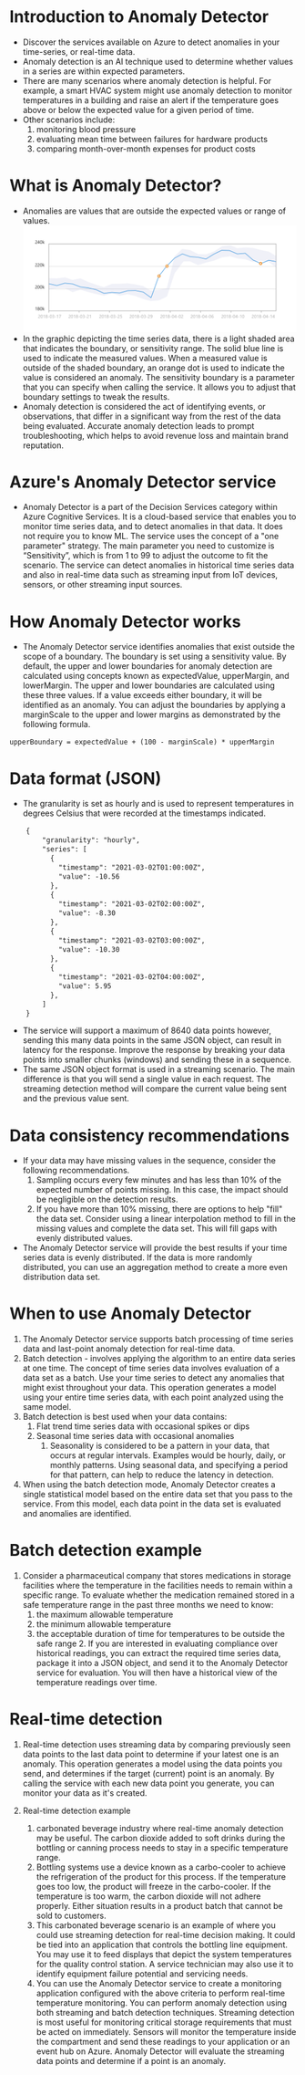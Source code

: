 # Introduction to Anomaly Detector
* Discover the services available on Azure to detect anomalies in your time-series, or real-time data.
* Anomaly detection is an AI technique used to determine whether values in a series are within expected parameters.
* There are many scenarios where anomaly detection is helpful. For example, a smart HVAC system might use anomaly detection to monitor temperatures in a building and raise an alert if the temperature goes above or below the expected value for a given period of time.
* Other scenarios include:
    1. monitoring blood pressure
    2. evaluating mean time between failures for hardware products
    3. comparing month-over-month expenses for product costs

# What is Anomaly Detector?
* Anomalies are values that are outside the expected values or range of values.
![](img/9/1.batch-anomaly.png)
* In the graphic depicting the time series data, there is a light shaded area that indicates the boundary, or sensitivity range. The solid blue line is used to indicate the measured values. When a measured value is outside of the shaded boundary, an orange dot is used to indicate the value is considered an anomaly. The sensitivity boundary is a parameter that you can specify when calling the service. It allows you to adjust that boundary settings to tweak the results.
* Anomaly detection is considered the act of identifying events, or observations, that differ in a significant way from the rest of the data being evaluated. Accurate anomaly detection leads to prompt troubleshooting, which helps to avoid revenue loss and maintain brand reputation.

# Azure's Anomaly Detector service
* Anomaly Detector is a part of the Decision Services category within Azure Cognitive Services. It is a cloud-based service that enables you to monitor time series data, and to detect anomalies in that data. It does not require you to know ML. The service uses the concept of a "one parameter" strategy. The main parameter you need to customize is “Sensitivity”, which is from 1 to 99 to adjust the outcome to fit the scenario. The service can detect anomalies in historical time series data and also in real-time data such as streaming input from IoT devices, sensors, or other streaming input sources.

# How Anomaly Detector works
* The Anomaly Detector service identifies anomalies that exist outside the scope of a boundary. The boundary is set using a sensitivity value. By default, the upper and lower boundaries for anomaly detection are calculated using concepts known as expectedValue, upperMargin, and lowerMargin. The upper and lower boundaries are calculated using these three values. If a value exceeds either boundary, it will be identified as an anomaly. You can adjust the boundaries by applying a marginScale to the upper and lower margins as demonstrated by the following formula.

``` mark
upperBoundary = expectedValue + (100 - marginScale) * upperMargin
```

# Data format (JSON)
* The granularity is set as hourly and is used to represent temperatures in degrees Celsius that were recorded at the timestamps indicated.
``` mark
    {
        "granularity": "hourly",
        "series": [
          {
            "timestamp": "2021-03-02T01:00:00Z",
            "value": -10.56
          },
          {
            "timestamp": "2021-03-02T02:00:00Z",
            "value": -8.30
          },
          {
            "timestamp": "2021-03-02T03:00:00Z",
            "value": -10.30
          },
          {
            "timestamp": "2021-03-02T04:00:00Z",
            "value": 5.95
          },
        ]
    }
```
* The service will support a maximum of 8640 data points however, sending this many data points in the same JSON object, can result in latency for the response. Improve the response by breaking your data points into smaller chunks (windows) and sending these in a sequence.
* The same JSON object format is used in a streaming scenario. The main difference is that you will send a single value in each request. The streaming detection method will compare the current value being sent and the previous value sent.

# Data consistency recommendations
* If your data may have missing values in the sequence, consider the following recommendations.
    1. Sampling occurs every few minutes and has less than 10% of the expected number of points missing. In this case, the impact should be negligible on the detection results.
    2. If you have more than 10% missing, there are options to help "fill" the data set. Consider using a linear interpolation method to fill in the missing values and complete the data set. This will fill gaps with evenly distributed values.
* The Anomaly Detector service will provide the best results if your time series data is evenly distributed. If the data is more randomly distributed, you can use an aggregation method to create a more even distribution data set.

# When to use Anomaly Detector
   1. The Anomaly Detector service supports batch processing of time series data and last-point anomaly detection for real-time data.
   2. Batch detection - involves applying the algorithm to an entire data series at one time. The concept of time series data involves evaluation of a data set as a batch. Use your time series to detect any anomalies that might exist throughout your data. This operation generates a model using your entire time series data, with each point analyzed using the same model.
   3. Batch detection is best used when your data contains:
        1. Flat trend time series data with occasional spikes or dips
        2. Seasonal time series data with occasional anomalies
            1. Seasonality is considered to be a pattern in your data, that occurs at regular intervals. Examples would be hourly, daily, or monthly patterns. Using seasonal data, and specifying a period for that pattern, can help to reduce the latency in detection.
   4. When using the batch detection mode, Anomaly Detector creates a single statistical model based on the entire data set that you pass to the service. From this model, each data point in the data set is evaluated and anomalies are identified.

# Batch detection example
   1. Consider a pharmaceutical company that stores medications in storage facilities where the temperature in the facilities needs to remain within a specific range. To evaluate whether the medication remained stored in a safe temperature range in the past three months we need to know:
        1. the maximum allowable temperature
        2. the minimum allowable temperature
        3. the acceptable duration of time for temperatures to be outside the safe range
    2. If you are interested in evaluating compliance over historical readings, you can extract the required time series data, package it into a JSON object, and send it to the Anomaly Detector service for evaluation. You will then have a historical view of the temperature readings over time.

# Real-time detection
   1. Real-time detection uses streaming data by comparing previously seen data points to the last data point to determine if your latest one is an anomaly. This operation generates a model using the data points you send, and determines if the target (current) point is an anomaly. By calling the service with each new data point you generate, you can monitor your data as it's created.

   2. Real-time detection example 
        1. carbonated beverage industry where real-time anomaly detection may be useful. The carbon dioxide added to soft drinks during the bottling or canning process needs to stay in a specific temperature range.
        2. Bottling systems use a device known as a carbo-cooler to achieve the refrigeration of the product for this process. If the temperature goes too low, the product will freeze in the carbo-cooler. If the temperature is too warm, the carbon dioxide will not adhere properly. Either situation results in a product batch that cannot be sold to customers.
        3. This carbonated beverage scenario is an example of where you could use streaming detection for real-time decision making. It could be tied into an application that controls the bottling line equipment. You may use it to feed displays that depict the system temperatures for the quality control station. A service technician may also use it to identify equipment failure potential and servicing needs.
        4. You can use the Anomaly Detector service to create a monitoring application configured with the above criteria to perform real-time temperature monitoring. You can perform anomaly detection using both streaming and batch detection techniques. Streaming detection is most useful for monitoring critical storage requirements that must be acted on immediately. Sensors will monitor the temperature inside the compartment and send these readings to your application or an event hub on Azure. Anomaly Detector will evaluate the streaming data points and determine if a point is an anomaly.
